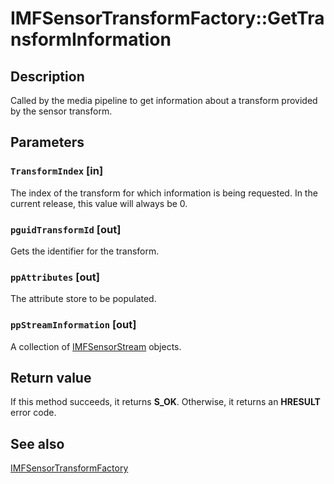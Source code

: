 # IMFSensorTransformFactory::GetTransformInformation

## Description

Called by the media pipeline to get information about a transform provided by the sensor transform.

## Parameters

### `TransformIndex` [in]

The index of the transform for which information is being requested. In the current release, this value will always be 0.

### `pguidTransformId` [out]

Gets the identifier for the transform.

### `ppAttributes` [out]

The attribute store to be populated.

### `ppStreamInformation` [out]

A collection of [IMFSensorStream](https://learn.microsoft.com/windows/desktop/api/mfidl/nn-mfidl-imfsensorstream) objects.

## Return value

If this method succeeds, it returns **S_OK**. Otherwise, it returns an **HRESULT** error code.

## See also

[IMFSensorTransformFactory](https://learn.microsoft.com/windows/desktop/api/mfidl/nn-mfidl-imfsensortransformfactory)